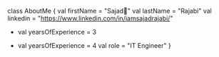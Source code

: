 class AboutMe {
    val firstName = "Sajad👋"
    val lastName = "Rajabi"
    val linkedin = "https://www.linkedin.com/in/iamsajadrajabi/"
-   val yearsOfExperience = 3
+   val yearsOfExperience = 4
    val role = "IT Engineer"
}
<!--
**iamsajadrajabi/iamsajadrajabi** is a ✨ _special_ ✨ repository because its `README.md` (this file) appears on your GitHub profile.

Here are some ideas to get you started:

- 🔭 I’m currently working on ...
- 🌱 I’m currently learning ...
- 👯 I’m looking to collaborate on ...
- 🤔 I’m looking for help with ...
- 💬 Ask me about ...
- 📫 How to reach me: ...
- 😄 Pronouns: ...
- ⚡ Fun fact: ...
-->
